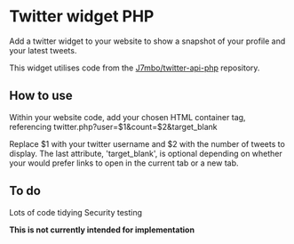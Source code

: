 Twitter widget PHP
===============

Add a twitter widget to your website to show a snapshot of your profile and your latest tweets.

This widget utilises code from the [J7mbo/twitter-api-php](https://github.com/J7mbo/twitter-api-php) repository.

How to use
----------

Within your website code, add your chosen HTML container tag, referencing twitter.php?user=$1&count=$2&target_blank

Replace $1 with your twitter username and $2 with the number of tweets to display. The last attribute, 'target_blank', is optional depending on whether your would prefer links to open in the current tab or a new tab.

To do
-----

Lots of code tidying
Security testing

**This is not currently intended for implementation**